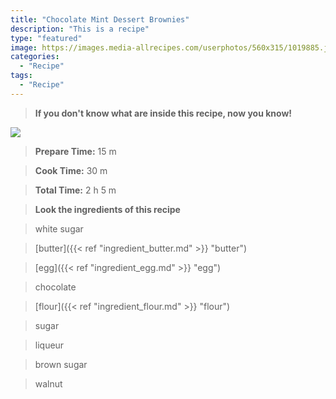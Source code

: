 ```yaml
---
title: "Chocolate Mint Dessert Brownies"
description: "This is a recipe"
type: "featured"
image: https://images.media-allrecipes.com/userphotos/560x315/1019885.jpg
categories: 
  - "Recipe"
tags: 
  - "Recipe"
---
```



>**If you don't know what are inside this recipe, now you know!**

![](../images/Recipes-Banner.jpg)
> **Prepare Time:** 15 m


> **Cook Time:** 30 m


> **Total Time:** 2 h 5 m

> **Look the ingredients of this recipe**

> white sugar

> [butter]({{< ref "ingredient_butter.md" >}} "butter")

> [egg]({{< ref "ingredient_egg.md" >}} "egg")

> chocolate

> [flour]({{< ref "ingredient_flour.md" >}} "flour")

> sugar

> liqueur

> brown sugar

> walnut

